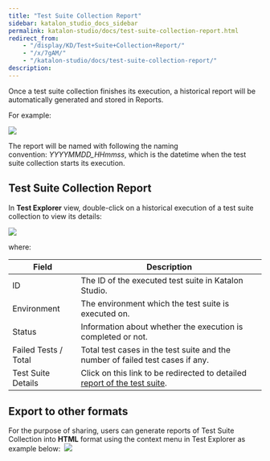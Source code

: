```yaml
---
title: "Test Suite Collection Report"
sidebar: katalon_studio_docs_sidebar
permalink: katalon-studio/docs/test-suite-collection-report.html
redirect_from:
    - "/display/KD/Test+Suite+Collection+Report/"
    - "/x/7gAM/"
    - "/katalon-studio/docs/test-suite-collection-report/"
description:
---
```

Once a test suite collection finishes its execution, a historical report will be automatically generated and stored in Reports. 

For example:

![](../../images/katalon-studio/docs/test-suite-collection-report/image2017-2-24-203A483A52.png)

The report will be named with following the naming convention: _YYYYMMDD_HHmmss_, which is the datetime when the test suite collection starts its execution.

Test Suite Collection Report
----------------------------

In **Test Explorer** view, double-click on a historical execution of a test suite collection to view its details:

![](../../images/katalon-studio/docs/test-suite-collection-report/image2017-2-24-203A523A54.png)

where:

| Field | Description |
| --- | --- |
| ID | The ID of the executed test suite in Katalon Studio. |
| Environment | The environment which the test suite is executed on. |
| Status | Information about whether the execution is completed or not. |
| Failed Tests / Total | Total test cases in the test suite and the number of failed test cases if any. |
| Test Suite Details | Click on this link to be redirected to detailed [report of the test suite](/display/KD/Test+Suite+Report). |

Export to other formats
-----------------------

For the purpose of sharing, users can generate reports of Test Suite Collection into **HTML** format using the context menu in Test Explorer as example below: 
![](../../images/katalon-studio/docs/test-suite-collection-report/image2017-6-23-163A123A5.png)